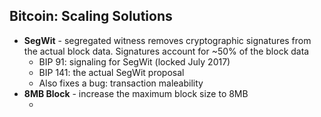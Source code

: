 ## Bitcoin: Scaling Solutions

<ul>
	<li class="fragment smaller">
		<strong>SegWit</strong><span class="fragment"> - segregated witness removes cryptographic signatures from the actual block data.  Signatures account for ~50% of the block data</span>
		<ul>
			<li class="fragment">BIP 91: signaling for SegWit (locked July 2017)</li>
			<li class="fragment">BIP 141: the actual SegWit proposal </li>
			<li class="fragment">Also fixes a bug: transaction maleability</li>
		</ul>
	</li>
	<li class="fragment smaller">
		<strong>8MB Block</strong><span class="fragment"> - increase the maximum block size to 8MB</span>
		<ul>
			<li class="fragment"></li>
		</ul>
	</li>
</ul>

